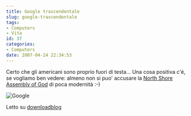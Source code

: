 ```yaml
---
title: Google trascendentale
slug: google-trascendentale
tags:
- Computers
- Vita
id: 37
categories:
- Computers
date: 2007-04-24 22:34:53
---
```


Certo che gli americani sono proprio fuori di testa... Una cosa positiva c'é, se vogliamo ben vedere: almeno non si puo' accusare la [North Shore Assembly of God](http://www.northshoreag.org/) di poca modernità :-)

![](http://static.blogo.it/downloadblog/GoogleGod.jpg "Google")

Letto su [downloadblog](http://www.downloadblog.it/post/3856/google-vs-dio)
